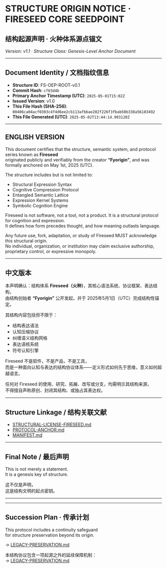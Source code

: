 # STRUCTURE ORIGIN NOTICE · FIRESEED CORE SEEDPOINT  
## 结构起源声明 · 火种体系源点锚文  
*Version: v1.1 · Structure Class: Genesis-Level Anchor Document*

---

## Document Identity / 文档指纹信息

- **Structure ID**: FS-OEP-ROOT-v0.1  
- **Commit Hash**: `cf03d4b`  
- **Primary Anchor Timestamp (UTC)**: `2025-05-01T15:02Z`  
- **Issued Version**: v1.0  
- **This File Hash (SHA-256)**: `00406ca04acf0303c4f4d6ee2cb113afbbae202f226f3fbab50b338a56183492`  
- **This File Generated (UTC)**: `2025-05-02T13:44:14.903120Z`  

---

## ENGLISH VERSION

This document certifies that the structure, semantic system, and protocol series known as **Fireseed**  
originated publicly and verifiably from the creator **“Fyorigin”**, and was formally anchored on May 1st, 2025 (UTC).

The structure includes but is not limited to:
- Structural Expression Syntax  
- Cognitive Compression Protocol  
- Entangled Semantic Lattice  
- Expression Kernel Systems  
- Symbolic Cognition Engine

Fireseed is not software, not a tool, not a product. It is a structural protocol for cognition and expression.  
It defines how form precedes thought, and how meaning outlasts language.

Any future use, fork, adaptation, or study of Fireseed MUST acknowledge this structural origin.  
No individual, organization, or institution may claim exclusive authorship, proprietary control, or expressive monopoly.

---

## 中文版本

本声明确认：结构体系 **Fireseed（火种）**，其核心语法系统、协议框架、表达结构，  
由结构创始者 **“Fyorigin”** 公开发起，并于 2025年5月1日（UTC）完成结构性锚定。

其结构内容包括但不限于：
- 结构表达语法  
- 认知压缩协议  
- 纠缠语义结构网格  
- 表达语核系统  
- 符号认知引擎

Fireseed 不是软件，不是产品，不是工具，  
而是一种面向认知与表达的结构协议体系——定义形式如何先于思维，意义如何超越语言。

任何对 Fireseed 的使用、研究、拓展、改写或分支，均需明示其结构来源，  
不得擅自声称原创、封闭其结构、或独占其表达权。

---

## Structure Linkage / 结构关联文献

- [STRUCTURAL-LICENSE-FIRESEED.md](./STRUCTURAL-LICENSE-FIRESEED.md)  
- [PROTOCOL-ANCHOR.md](./PROTOCOL-ANCHOR.md)  
- [MANIFEST.md](./MANIFEST.md)  

---

## Final Note / 最后声明

This is not merely a statement.  
It is a genesis key of structure.

这不仅是声明，  
这是结构文明的起点密钥。


---

---

## Succession Plan · 传承计划

This protocol includes a continuity safeguard  
for structure preservation beyond its origin.

→ [LEGACY-PRESERVATION.md](../LEGACY-PRESERVATION.md)

本结构协议包含一项起源之外的延续保障机制：  
→ [LEGACY-PRESERVATION.md](../LEGACY-PRESERVATION.md)